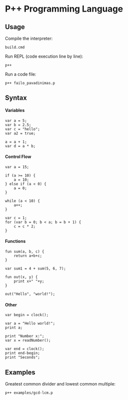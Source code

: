 # P++ Programming Language

## Usage

Compile the interpreter:
```
build.cmd
```
Run REPL (code execution line by line):
```
p++ 
```
Run a code file:
```
p++ failo_pavadinimas.p
```

## Syntax

#### Variables

```
var a = 5;
var b = 2.5;
var c = "hello";
var a2 = true;

a = a + 1;
var d = a * b;
```

#### Control Flow

```
var a = 15;

if (a >= 10) {
    a = 10;
} else if (a < 0) {
    a = 0;
}

while (a < 10) {
    a++;
}

var c = 1;
for (var b = 0; b < a; b = b + 1) {
    c = c * 2;
}
```

#### Functions

```
fun sum(a, b, c) {
    return a+b+c;
}

var sum1 = 4 + sum(5, 6, 7);

fun out(x, y) {
    print x+" "+y;
}

out("Hello", "world!");
```

#### Other

```
var begin = clock();

var a = "Hello world!";
print a;

print "Number x:";
var x = readNumber();

var end = clock();
print end-begin;
print "Seconds";
```

## Examples

Greatest common divider and lowest common multiple:

```
p++ examples/gcd-lcm.p
```
